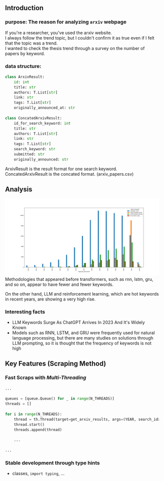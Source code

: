 ## Introduction

### purpose: The reason for analyzing `arxiv` webpage

If you're a researcher, you've used the arxiv website.  
I always follow the trend topic, but I couldn't confirm it as true even if I felt that the topic was a trend.  
I wanted to check the thesis trend through a survey on the number of papers by keyword.

### data structure:
```python
class ArxivResult:
    id: int
    title: str
    authors: T.List[str]
    link: str
    tags: T.List[str]
    originally_announced_at: str

class ConcatedArxivResult:
    id_for_search_keyword: int
    title: str
    authors: T.List[str]
    link: str
    tags: T.List[str]
    search_keyword: str
    submitted: str
    originally_announced: str
```
ArxivResult is the result format for one search keyword.  
ConcatedArxivResult is the concated format. (arxiv_papers.csv)

## Analysis

![](./analysis.png)
Methodologies that appeared before transformers, such as rnn, lstm, gru, and so on, appear to have fewer and fewer keywords.  

On the other hand, LLM and reinforcement learning, which are hot keywords in recent years, are showing a very high rise.  

### Interesting facts
- LLM Keywords Surge As ChatGPT Arrives In 2023 And It's Widely Known
- Models such as RNN, LSTM, and GRU were frequently used for natural language processing, but there are many studies on solutions through LLM prompting, so it is thought that the frequency of keywords is not high

## Key Features (Scraping Method)
### Fast Scraps with *Multi-Threading*
```python
...

queues = [queue.Queue() for _ in range(N_THREADS)]
threads = []

for i in range(N_THREADS):
    thread = th.Thread(target=get_arxiv_results, args=(YEAR, search_idx, item_idx, TERMS, queues[i]))
    thread.start()
    threads.append(thread)

    ...

...
```

### Stable development through type hints
- classes, `import typing`, ...

